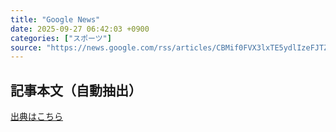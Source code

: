```yaml
---
title: "Google News"
date: 2025-09-27 06:42:03 +0900
categories: ["スポーツ"]
source: "https://news.google.com/rss/articles/CBMif0FVX3lxTE5ydlIzeFJTZ29GYXJqaFhOb1U3WjJTZFBhQmNHanpBT3h1SDlvSVhGXzFIOHprbHp0emk1MWtKb3llMXFQSVVVSnViSUNHYlhMUE5mZUFncjdUTW16VkZSdEc2ekxjYkpFX01acTRydE9ydnF4SExZZVR3SXp2R0E?oc=5"
---
```


## 記事本文（自動抽出）
<body class="y0K44d EA71Tc" id="readabilityBody"></body>

[出典はこちら](https://news.google.com/rss/articles/CBMif0FVX3lxTE5ydlIzeFJTZ29GYXJqaFhOb1U3WjJTZFBhQmNHanpBT3h1SDlvSVhGXzFIOHprbHp0emk1MWtKb3llMXFQSVVVSnViSUNHYlhMUE5mZUFncjdUTW16VkZSdEc2ekxjYkpFX01acTRydE9ydnF4SExZZVR3SXp2R0E?oc=5)
